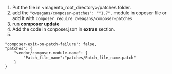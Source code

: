  1. Put the file in <magento_root_directory>/patches folder.
 2.  add the `"cweagans/composer-patches": "^1.7",` module in coposer file or add
    it with `composer require cweagans/composer-patches`
 3. run **composer update**
 4. Add the code in conposer.json in **extras** section.
 5. 
            
    "composer-exit-on-patch-failure": false,
    "patches": {
	    "vendor/composer-module-name": {
		    "Patch_file_name":"patches/Patch_file_name.patch"
	    }
    }

